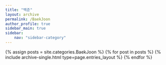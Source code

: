 ```yaml
---
title: "백준"
layout: archive
permalink: /BaekJoon
author_profile: true
sidebar_main: true
sidebar:
    nav: "sidebar-category"
---
```



{% assign posts = site.categories.BaekJoon %}
{% for post in posts %} {% include archive-single.html type=page.entries_layout %} {% endfor %}

<!--
categories 를 바꿔준 후
[ data/navigation.yml ] 파일에 있는 
사이드바를 변경해주면 된다.
-->
